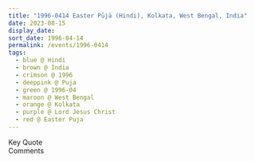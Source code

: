 ```yaml
---
title: "1996-0414 Easter Pūjā (Hindi), Kolkata, West Bengal, India"
date: 2023-08-15
display_date: 
sort_date: 1996-04-14
permalink: /events/1996-0414
tags:
  - blue @ Hindi
  - brown @ India
  - crimson @ 1996
  - deeppink @ Puja
  - green @ 1996-04
  - maroon @ West Bengal
  - orange @ Kolkata
  - purple @ Lord Jesus Christ
  - red @ Easter Puja
---
```


<wave-list>
  <list-title color="green" width="75">Key Quote</list-title>
  <list-item color="BlanchedAlmond"  width="200"></list-item>
  <list-item color="Lavender"></list-item>
  <list-item color="BlanchedAlmond"></list-item>
</wave-list>

<br>

<wave-list>
  <list-title color="green" width="75">Comments</list-title>
  <list-item color="BlanchedAlmond"  width="200"></list-item>
  <list-item color="Lavender"></list-item>
  <list-item color="BlanchedAlmond"></list-item>
</wave-list>